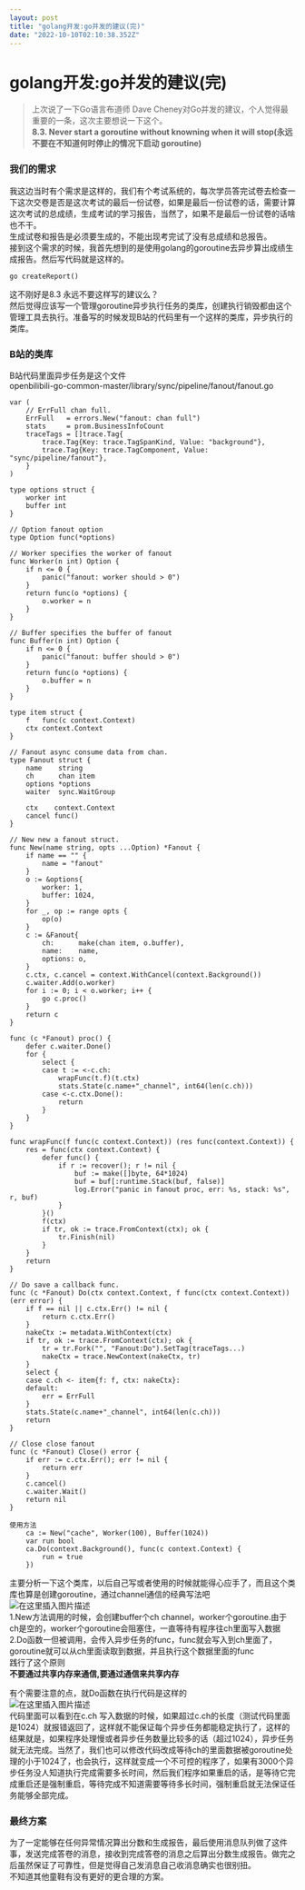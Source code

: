 ```yaml
---
layout: post
title: "golang开发:go并发的建议(完)"
date: "2022-10-10T02:10:38.352Z"
---
```

golang开发:go并发的建议(完)
===================

> 上次说了一下Go语言布道师 Dave Cheney对Go并发的建议，个人觉得最重要的一条，这次主要想说一下这个。  
> **8.3. Never start a goroutine without knowning when it will stop(永远不要在不知道何时停止的情况下启动 goroutine)**

### 我们的需求

我这边当时有个需求是这样的，我们有个考试系统的，每次学员答完试卷去检查一下这次交卷是否是这次考试的最后一份试卷，如果是最后一份试卷的话，需要计算这次考试的总成绩，生成考试的学习报告，当然了，如果不是最后一份试卷的话啥也不干。  
生成试卷和报告是必须要生成的，不能出现考完试了没有总成绩和总报告。  
接到这个需求的时候，我首先想到的是使用golang的goroutine去异步算出成绩生成报告。然后写代码就是这样的。

    go createReport()
    

这不刚好是8.3 永远不要这样写的建议么？  
然后觉得应该写一个管理goroutine异步执行任务的类库，创建执行销毁都由这个管理工具去执行。准备写的时候发现B站的代码里有一个这样的类库，异步执行的类库。

### B站的类库

B站代码里面异步任务是这个文件  
openbilibili-go-common-master/library/sync/pipeline/fanout/fanout.go

    var (
    	// ErrFull chan full.
    	ErrFull   = errors.New("fanout: chan full")
    	stats     = prom.BusinessInfoCount
    	traceTags = []trace.Tag{
    		trace.Tag{Key: trace.TagSpanKind, Value: "background"},
    		trace.Tag{Key: trace.TagComponent, Value: "sync/pipeline/fanout"},
    	}
    )
    
    type options struct {
    	worker int
    	buffer int
    }
    
    // Option fanout option
    type Option func(*options)
    
    // Worker specifies the worker of fanout
    func Worker(n int) Option {
    	if n <= 0 {
    		panic("fanout: worker should > 0")
    	}
    	return func(o *options) {
    		o.worker = n
    	}
    }
    
    // Buffer specifies the buffer of fanout
    func Buffer(n int) Option {
    	if n <= 0 {
    		panic("fanout: buffer should > 0")
    	}
    	return func(o *options) {
    		o.buffer = n
    	}
    }
    
    type item struct {
    	f   func(c context.Context)
    	ctx context.Context
    }
    
    // Fanout async consume data from chan.
    type Fanout struct {
    	name    string
    	ch      chan item
    	options *options
    	waiter  sync.WaitGroup
    
    	ctx    context.Context
    	cancel func()
    }
    
    // New new a fanout struct.
    func New(name string, opts ...Option) *Fanout {
    	if name == "" {
    		name = "fanout"
    	}
    	o := &options{
    		worker: 1,
    		buffer: 1024,
    	}
    	for _, op := range opts {
    		op(o)
    	}
    	c := &Fanout{
    		ch:      make(chan item, o.buffer),
    		name:    name,
    		options: o,
    	}
    	c.ctx, c.cancel = context.WithCancel(context.Background())
    	c.waiter.Add(o.worker)
    	for i := 0; i < o.worker; i++ {
    		go c.proc()
    	}
    	return c
    }
    
    func (c *Fanout) proc() {
    	defer c.waiter.Done()
    	for {
    		select {
    		case t := <-c.ch:
    			wrapFunc(t.f)(t.ctx)
    			stats.State(c.name+"_channel", int64(len(c.ch)))
    		case <-c.ctx.Done():
    			return
    		}
    	}
    }
    
    func wrapFunc(f func(c context.Context)) (res func(context.Context)) {
    	res = func(ctx context.Context) {
    		defer func() {
    			if r := recover(); r != nil {
    				buf := make([]byte, 64*1024)
    				buf = buf[:runtime.Stack(buf, false)]
    				log.Error("panic in fanout proc, err: %s, stack: %s", r, buf)
    			}
    		}()
    		f(ctx)
    		if tr, ok := trace.FromContext(ctx); ok {
    			tr.Finish(nil)
    		}
    	}
    	return
    }
    
    // Do save a callback func.
    func (c *Fanout) Do(ctx context.Context, f func(ctx context.Context)) (err error) {
    	if f == nil || c.ctx.Err() != nil {
    		return c.ctx.Err()
    	}
    	nakeCtx := metadata.WithContext(ctx)
    	if tr, ok := trace.FromContext(ctx); ok {
    		tr = tr.Fork("", "Fanout:Do").SetTag(traceTags...)
    		nakeCtx = trace.NewContext(nakeCtx, tr)
    	}
    	select {
    	case c.ch <- item{f: f, ctx: nakeCtx}:
    	default:
    		err = ErrFull
    	}
    	stats.State(c.name+"_channel", int64(len(c.ch)))
    	return
    }
    
    // Close close fanout
    func (c *Fanout) Close() error {
    	if err := c.ctx.Err(); err != nil {
    		return err
    	}
    	c.cancel()
    	c.waiter.Wait()
    	return nil
    }
    
    使用方法
    	ca := New("cache", Worker(100), Buffer(1024))
    	var run bool
    	ca.Do(context.Background(), func(c context.Context) {
    		run = true
    	})
    

主要分析一下这个类库，以后自己写或者使用的时候就能得心应手了，而且这个类库也算是创建goroutine，通过channel通信的经典写法吧  
![在这里插入图片描述](https://img-blog.csdnimg.cn/fb82a58d01fd4d3ba225b763b9b5b5cb.png#pic_center)  
1.New方法调用的时候，会创建buffer个ch channel，worker个goroutine.由于ch是空的，worker个goroutine会阻塞住，一直等待有程序往ch里面写入数据  
2.Do函数一但被调用，会传入异步任务的func，func就会写入到ch里面了，goroutine就可以从ch里面读取到数据，并且执行这个数据里面的func  
践行了这个原则  
**不要通过共享内存来通信,要通过通信来共享内存**

有个需要注意的点，就Do函数在执行代码是这样的  
![在这里插入图片描述](https://img-blog.csdnimg.cn/952758b630b64649aa19822abd9a96f3.png#pic_center)  
代码里面可以看到在c.ch 写入数据的时候，如果超过c.ch的长度（测试代码里面是1024）就报错返回了，这样就不能保证每个异步任务都能稳定执行了，这样的结果就是，如果程序处理慢或者异步任务数量比较多的话（超过1024），异步任务就无法完成。当然了，我们也可以修改代码改成等待ch的里面数据被goroutine处理的小于1024了，也会执行，这样就变成一个不可控的程序了，如果有3000个异步任务没人知道执行完成需要多长时间，然后我们程序如果重启的话，是等待它完成重启还是强制重启，等待完成不知道需要等待多长时间，强制重启就无法保证任务能够全部完成。

### 最终方案

为了一定能够在任何异常情况算出分数和生成报告，最后使用消息队列做了这件事，发送完成答卷的消息，接收到完成答卷的消息之后算出分数生成报告。做完之后虽然保证了可靠性，但是觉得自己发消息自己收消息确实也很别扭。  
不知道其他童鞋有没有更好的更合理的方案。